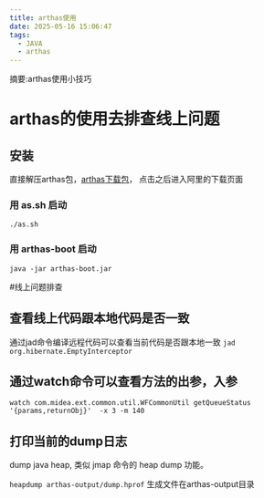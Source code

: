 ```yaml
---
title: arthas使用
date: 2025-05-16 15:06:47
tags:
  - JAVA
  - arthas
---
```

摘要:arthas使用小技巧

# arthas的使用去排查线上问题

## 安装
直接解压arthas包，[arthas下载包](https://arthas.aliyun.com/doc/download.html)，
点击之后进入阿里的下载页面
### 用 as.sh 启动
```./as.sh ```
### 用 arthas-boot 启动
```java -jar arthas-boot.jar```

#线上问题排查
## 查看线上代码跟本地代码是否一致
通过jad命令编译远程代码可以查看当前代码是否跟本地一致
```jad org.hibernate.EmptyInterceptor```

## 通过watch命令可以查看方法的出参，入参

```watch com.midea.ext.common.util.WFCommonUtil getQueueStatus  '{params,returnObj}'  -x 3 -m 140```

## 打印当前的dump日志
dump java heap, 类似 jmap 命令的 heap dump 功能。

```heapdump arthas-output/dump.hprof```
生成文件在arthas-output目录


